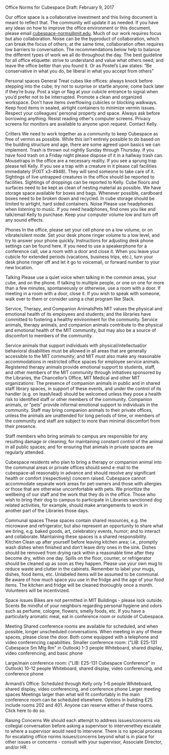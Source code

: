Office Norms for Cubespace
Draft: February 9, 2017

Our office space is a collaborative investment and this living document is meant to reflect that. The community will update it as needed. If you have any ideas on how to improve the office environment or this document, please email cubespace-norms@mit.edu.
Much of our work requires focus but also collaboration. Noise can be the byproduct of collaboration, which can break the focus of others; at the same time, collaboration often requires low barriers to conversation. The recommendations below help to balance the different types of work we all do throughout the day. 
The best guideline for all office etiquette: strive to understand and value what others need; and leave the office better than you found it. Or as Postel’s Law states: “Be conservative in what you do, be liberal in what you accept from others" 

Personal spaces
General
Treat cubes like offices: always knock before stepping into the cube; try not to surprise or startle anyone; come back later if they’re busy.
Post a sign or flag at your cubicle entrance to signal when you’d prefer not to be interrupted.
Promote a clean and organized workspace.  Don’t have items overflowing cubicles or blocking walkways.  
Keep food items in sealed, airtight containers to minimize vermin issues.
Respect your colleagues’ personal property and space. Always ask before borrowing anything.
Resist reading other's computer screens. Privacy screens for monitors are available to anyone upon request. Contact Kelly.

Critters
We need to work together as a community to keep Cubespace as free of vermin as possible.  While this isn’t entirely possible to do based on the building structure and age, there are some agreed upon basics we can implement.
Trash is thrown out nightly Sunday through Thursday.  If you have food trash on a Friday night please dispose of it in a hallway trash can.
Mousetraps in the office are a necessary reality.  If you see a sprung trap please tell Kelly.  If you see a trap with a creature in it please call facilities immediately (FIXIT x3-4948).  They will send someone to take care of it.
Sightings of live untrapped creatures in the office should be reported to facilities.  Sightings of droppings can be reported to Kelly.
Cube floors and surfaces need to be kept as clean of nesting material as possible.  We have storage space available for boxes and bags.  Whenever possible, cardboard boxes need to be broken down and recycled.  In cube storage should be limited to airtight, hard sided containers.
Noise
Please use headphones when listening to music. If you need headphones, find ones you like and talk/email Kelly to purchase.
Keep your computer volume low and turn off any sound effects.

Phones 
In the office, please set your cell phone on a low volume, or on vibrate/silent mode. 
Set your desk phone ringer volume to a low level, and try to answer your phone quickly. Instructions for adjusting desk phone settings can be found here. 
If you need to use a speakerphone for a conference call, use a room with a door and close it.
When you leave your cubicle for extended periods (vacations, business trips, etc.), turn your desk phone ringer off and let it go to voicemail, or forward number to your new location.

Talking
Please use a quiet voice when talking in the common areas, your cube, and on the phone.
If talking to multiple people, or one on one for more than a few minutes, spontaneously or otherwise, use a room with a door.
If meeting in a room with a door, close it.
If you wish to speak with someone, walk over to them or consider using a chat program like Slack. 

Service, Therapy, and Companion AnimalsPets
MIT values the physical and emotional health of its employees and students; and the libraries have committed to fostering a healthy environment for the community. Service animals, therapy animals, and companion animals contribute to the physical and emotional health of the MIT community, but may also be a source of discomfort to members of the community.  
 
Service animals that support individuals with physical/intellectual/or behavioral disabilities must be allowed in all areas that are generally accessible to the MIT community; and MIT must also make any reasonable accommodations in restricted office spaces for employee service animals. Registered therapy animals provide emotional support to students, staff, and other members of the MIT community through initiatives sponsored by the Libraries, the Chancellor’s Office, MIT Medical and other MIT organizations: The presence of companion animals in public and in shared staff library spaces, in support of these events, and under the control of its handler (e.g. on leash/lead) should be welcomed unless they pose a health risk to identified staff or other members of the community. Companion animals, or “pets” provide informal emotional support to individuals in the community. Staff may bring companion animals to their private offices, unless the animals are unattended for long periods of time, or members of the community and staff are subject to more than minimal discomfort from their presence.  
 
Staff members who bring animals to campus are responsible for any resulting damage or cleaning; for maintaining constant control of the animal in all public spaces; and for ensuring that animals in private spaces are regularly attended.
 
Cubespace residents who plan to bring a therapy or companion animal into the communal areas or private offices should send e-mail to the cubespace-all reasonably in advance and should resolve any significant health or comfort (respectively) concern raised.
Cubespace cannot accommodate separate work areas for pet-owners and those with allergies or those that are otherwise uncomfortable with pets.  We prioritize the wellbeing of our staff and the work that they do in the office.  Those who wish to bring their dog to campus to participate in Libraries sanctioned dog related activities, for example, should make arrangements to work in another part of the Libraries those days.

Communal spaces
These spaces contain shared resources, e.g. the microwave and refrigerator, but also represent an opportunity to share what we bring, e.g. baked goods, art, celebratory events, humor; and to interact and collaborate.  Maintaining these spaces is a shared responsibility.
Kitchen
Clean up after yourself before leaving kitchen area; i.e., promptly wash dishes when finished and don’t leave dirty ones in the sink. 
Dishes should be removed from drying rack within a reasonable time after they become dry, within one day.
Spills on the floor, counter, or refrigerator should be cleaned up as soon as they happen. 
Please use your own mug to reduce waste and clutter in the cabinets.
Remember to label your mugs, dishes, food items, etc. Unlabeled items will be assumed to be communal.   
Be aware of how much space you use in the fridge and the age of your food items. 
The kitchen and fridge will be cleaned thoroughly once a month. Volunteers will be incentivized.  

Space issues
Bikes are not permitted in MIT Buildings - please lock outside.
Scents
Be mindful of your neighbors regarding personal hygiene and odors such as perfume, cologne, flowers, smelly foods, etc. 
If you have a particularly aromatic meal, eat in conference room or outside of Cubespace. 

Meeting
Shared conference rooms are available for scheduled, and when possible, longer unscheduled conversations. When meeting in any of these spaces, please close the door. Both come equipped with a telephone and video conferencing capabilities.
Smaller conference room: ("LIB: E25-131 Cubespace Sm Mtg Rm" in Outlook)
1-3 people
Whiteboard, shared display, video conferencing, and basic phone

Large/main conference room: ("LIB: E25-131 Cubespace Conference" in Outlook)
10-12 people
Whiteboard, shared display, video conferencing, and conference phone

Armand’s Office:  Scheduled through Kelly only
1-6 people 
Whiteboard, shared display, video conferencing, and conference phone
Larger meeting spaces
Meetings larger than what will fit comfortably in the main conference room can be scheduled elsewhere. Options in building E25 include rooms 202 and 401. Anyone can reserve either of these rooms.  Click here to do so. 

Raising Concerns
We should each attempt to address issues/concerns via collegial conversation before asking a supervisor to intervenethey escalate to where a supervisor would need to intervene.  There is no special process for escalating office norms issues/concerns beyond what is in place for other issues or concerns - consult with your supervisor, Associate Director, and/or HR.
